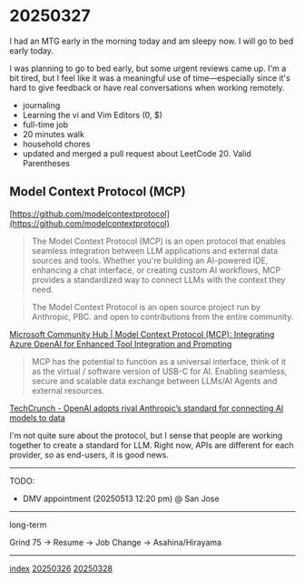 <head><meta name="viewport" content="width=device-width, initial-scale=1.0, user-scalable=yes" /><meta charset="UTF-8"></head>

# 20250327

I had an MTG early in the morning today and am sleepy now. I will go to bed early today.

I was planning to go to bed early, but some urgent reviews came up. I'm a bit tired, but I feel like it was a meaningful use of time—especially since it's hard to give feedback or have real conversations when working remotely.

- journaling
- Learning the vi and Vim Editors (0, $)
- full-time job
- 20 minutes walk
- household chores
- updated and merged a pull request about LeetCode 20. Valid Parentheses

## Model Context Protocol (MCP)

[https://github.com/modelcontextprotocol](https://github.com/modelcontextprotocol)

> The Model Context Protocol (MCP) is an open protocol that enables seamless integration between LLM applications and external data sources and tools. Whether you're building an AI-powered IDE, enhancing a chat interface, or creating custom AI workflows, MCP provides a standardized way to connect LLMs with the context they need.

> The Model Context Protocol is an open source project run by Anthropic, PBC. and open to contributions from the entire community.

[Microsoft Community Hub | Model Context Protocol (MCP): Integrating Azure OpenAI for Enhanced Tool Integration and Prompting](https://techcommunity.microsoft.com/blog/azure-ai-services-blog/model-context-protocol-mcp-integrating-azure-openai-for-enhanced-tool-integratio/4393788)

> MCP has the potential to function as a universal interface, think of it as the virtual / software version of USB-C for AI. Enabling seamless, secure and scalable data exchange between LLMs/AI Agents and external resources.

[TechCrunch - OpenAI adopts rival Anthropic’s standard for connecting AI models to data](https://techcrunch.com/2025/03/26/openai-adopts-rival-anthropics-standard-for-connecting-ai-models-to-data/)

I'm not quite sure about the protocol, but I sense that people are working together to create a standard for LLM. Right now, APIs are different for each provider, so as end-users, it is good news.

---

TODO:

- DMV appointment (20250513 12:20 pm) @ San Jose

---

long-term

Grind 75 -> Resume -> Job Change -> Asahina/Hirayama

---

[index](../../index.html)
[20250326](20250326.html)
[20250328](20250328.html)
